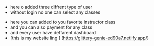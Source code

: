 - here o added three diffrent type of user
- without login no one can select any classes

* here you can added to you favorite instructor class
* and you can also payment for any class
* and every user have deffarent dashboard
* [this is my website ling ] (https://glittery-genie-ed90a7.netlify.app/)
